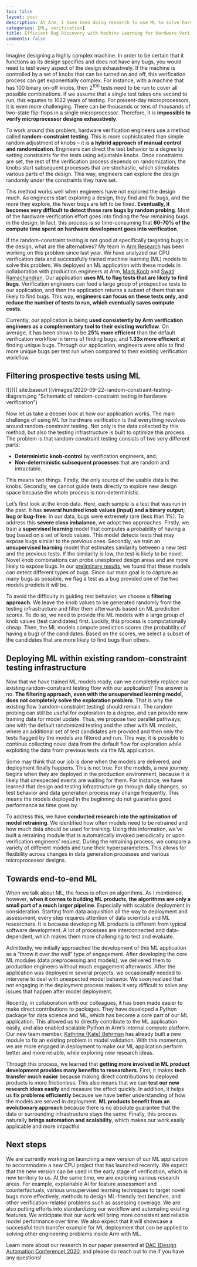 ```yaml
---
toc: false
layout: post
description: At Arm, I have been doing research to use ML to solve hardware verification problems. I wrote this post for general audience to explain the challenges in hardware verification and how my team has been tackling it. The original post can be found <a href="https://community.arm.com/developer/research/b/articles/posts/efficient-bug-discovery-with-machine-learning-for-hardware-verification">here</a>.
categories: [ML, verification]
title: Efficient Bug Discovery with Machine Learning for Hardware Verification
comments: false
---
```


Imagine designing a highly complex machine. In order to be certain that it functions as its design specifies and does not have any bugs, you would need to test every aspect of the design exhaustively. If the machine is controlled by a set of knobs that can be turned on and off, this verification process can get exponentially complex. For instance, with a machine that has 100 binary on-off knobs, then 2<sup>100</sup> tests need to be run to cover all possible combinations. If we assume that a single test takes one second to run, this equates to 1022 years of testing. For present-day microprocessors, it is even more challenging. There can be thousands or tens of thousands of two-state flip-flops in a single microprocessor. Therefore, it is **impossible to verify microprocessor designs exhaustively**.

To work around this problem, hardware verification engineers use a method called **random-constraint testing**. This is more sophisticated than simple random adjustment of knobs – it is **a hybrid approach of manual control and randomization**. Engineers can direct the test behavior to a degree by setting constraints for the tests using adjustable knobs. Once constraints are set, the rest of the verification process depends on randomization; the knobs start subsequent processes that are stochastic, which stimulates various parts of the design. This way, engineers can explore the design randomly under the constraints they have set.

This method works well when engineers have not explored the design much. As engineers start exploring a design, they find and fix bugs, and the more they explore, the fewer bugs are left to be fixed. **Eventually, it becomes very difficult to detect these rare bugs by random probing**. Most of the hardware verification effort goes into finding the few remaining bugs in the design. In fact, this process is so time-consuming that **60-70% of the compute time spent on hardware development goes into verification**.

If the random-constraint testing is not good at specifically targeting bugs in the design, what are the alternatives? My team in [Arm Research](https://www.arm.com/resources/research) has been working on this problem since last year. We have analyzed our CPU verification data and successfully trained machine learning (ML) models to solve this problem. We deployed an ML application with these models in collaboration with production engineers at Arm, [Mark Koob](https://www.linkedin.com/in/markkoob/) and [Swati Ramachandran](https://www.linkedin.com/in/ramachandranswati/). Our application **uses ML to flag tests that are likely to find bugs**. Verification engineers can feed a large group of prospective tests to our application, and then the application returns a subset of them that are likely to find bugs. This way, **engineers can focus on these tests only, and reduce the number of tests to run, which eventually saves compute costs.**

Currently, our application is being **used consistently by Arm verification engineers as a complementary tool to their existing workflow**. On average, it has been shown to be **25% more efficient** than the default verification workflow in terms of finding bugs, and **1.33x more efficient** at finding unique bugs. Through our application, engineers were able to find more unique bugs per test run when compared to their existing verification workflow.

## Filtering prospective tests using ML

![]({{ site.baseurl }}/images/2020-09-22-random-constraint-testing-diagram.png "Schematic of random-constraint testing in hardware verification")

Now let us take a deeper look at how our application works. The main challenge of using ML for hardware verification is that everything revolves around random-constraint testing. Not only is the data collected by this method, but also the testing infrastructure is built to optimize this process. The problem is that random-constraint testing consists of two very different parts:

- **Deterministic knob-control** by verification engineers, and;
- **Non-deterministic subsequent processes** that are random and intractable.

This means two things. Firstly, the only source of the usable data is the knobs. Secondly, we cannot guide tests directly to explore new design space because the whole process is non-deterministic.

Let’s first look at the knob data. Here, each sample is a test that was run in the past. It has **several hundred knob values (input) and a binary output; bug or bug-free**. In our data, bugs were extremely rare (less than 1%). To address this **severe class imbalance**, we adopt two approaches. Firstly, we train a **supervised learning** model that computes a probability of having a bug based on a set of knob values. This model detects tests that may expose bugs similar to the previous ones. Secondly, we train an **unsupervised learning** model that estimates similarity between a new test and the previous tests. If the similarity is low, the test is likely to be novel. Novel knob combinations can probe unexplored design areas and are more likely to expose bugs. In our [preliminary results](http://conference.scipy.org/proceedings/scipy2019/pdfs/Hongsup_Shin.pdf), we found that these models can detect different types of bugs. Since our main goal is to capture as many bugs as possible, we flag a test as a bug provided one of the two models predicts it will be.

To avoid the difficulty in guiding test behavior, we choose a **filtering approach**. We leave the knob values to be generated randomly from the testing infrastructure and filter them afterwards based on ML prediction scores. To do so, we need to provide the ML models with a large group of knob values (test candidates) first. Luckily, this process is computationally cheap. Then, the ML models compute prediction scores (the probability of having a bug) of the candidates. Based on the scores, we select a subset of the candidates that are more likely to find bugs than others.

## Deploying ML within existing random-constraint testing infrastructure

Now that we have trained ML models ready, can we completely replace our existing random-constraint testing flow with our application? The answer is no. **The filtering approach, even with the unsupervised learning model, does not completely solve the exploration problem**. That is why the existing flow (random-constraint testing) should remain. The random probing can still be useful for exploration to a degree, and can provide new training data for model update. Thus, we propose two parallel pathways; one with the default randomized testing and the other with ML models, where an additional set of test candidates are provided and then only the tests flagged by the models are filtered and run. This way, it is possible to continue collecting novel data from the default flow for exploration while exploiting the data from previous tests via the ML application.

Some may think that our job is done when the models are delivered, and deployment finally happens. This is not true. For the models, a new journey begins when they are deployed in the production environment, because it is likely that unexpected events are waiting for them. For instance, we have learned that design and testing infrastructure go through daily changes, so test behavior and data generation process may change frequently. This means the models deployed in the beginning do not guarantee good performance as time goes by.

To address this, we have **conducted research into the optimization of model retraining**. We identified how often models need to be retrained and how much data should be used for training. Using this information, we’ve built a retraining module that is automatically invoked periodically or upon verification engineers’ request. During the retraining process, we compare a variety of different models and tune their hyperparameters. This allows for flexibility across changes in data generation processes and various microprocessor designs.

## Towards end-to-end ML

When we talk about ML, the focus is often on algorithms. As I mentioned, however, **when it comes to building ML products, the algorithms are only a small part of a much larger pipeline**. Especially with scalable deployment in consideration. Starting from data acquisition all the way to deployment and assessment, every step requires attention of data scientists and ML researchers. It is because developing ML products is different from typical software development. A lot of processes are interconnected and data-dependent, which makes them more challenging to test and evaluate.

Admittedly, we initially approached the development of this ML application as a “throw it over the wall” type of engagement. After developing the core ML modules (data preprocessing and models), we delivered them to production engineers without much engagement afterwards. After the application was deployed in several projects, we occasionally needed to intervene to deal with unexpected model behavior. We soon realized that not engaging in the deployment process makes it very difficult to solve any issues that happen after model deployment.

Recently, in collaboration with our colleagues, it has been made easier to make direct contributions to packages. They have developed a Python package for data science and ML, which has become a core part of our ML application. This allowed us to directly contribute to the ML application easily, and also enabled scalable Python in Arm’s internal compute platform. Our new team member, [Kathrine (Kate) Behrman](https://www.linkedin.com/in/kate-behrman/) has already built a new module to fix an existing problem in model validation. With this momentum, we are more engaged in deployment to make our ML application perform better and more reliable, while exploring new research ideas.

Through this process, we learned that **getting more involved in ML product development provides many benefits to researchers**. First, it makes **tech transfer much easier** because making direct contributions to deployed products is more frictionless. This also means that we can **test our new research ideas easily** and measure the effect quickly. In addition, it helps us **fix problems efficiently** because we have better understanding of how the models are served in deployment. **ML products benefit from an evolutionary approach** because there is no absolute guarantee that the data or surrounding infrastructure stays the same. Finally, this process naturally **brings automation and scalability**, which makes our work easily applicable and more impactful.

## Next steps

We are currently working on launching a new version of our ML application to accommodate a new CPU project that has launched recently. We expect that the new version can be used in the early stage of verification, which is new territory to us. At the same time, we are exploring various research areas. For example, explainable AI for feature assessment and counterfactuals, various unsupervised learning techniques to target novel bugs more effectively, methods to design ML-friendly test benches, and other verification-related problems such as assessing coverage. We are also putting efforts into standardizing our workflow and automating existing features. We anticipate that our work will bring more consistent and reliable model performance over time. We also expect that it will showcase a successful tech transfer example for ML deployment that can be applied to solving other engineering problems inside Arm with ML.

Learn more about our research in our paper presented at [DAC (Design Automation Conference) 2020](https://www.dac.com/), and please do reach out to me if you have any questions!
